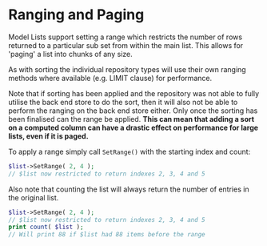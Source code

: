 Ranging and Paging
===

Model Lists support setting a range which restricts the number of rows returned to a particular sub set from within the main list. This allows for 'paging' a list into chunks of any size.

As with sorting the individual repository types will use their own ranging methods where available (e.g. LIMIT clause) for performance.

Note that if sorting has been applied and the repository was not able to fully utilise the back end store to do the sort, then it will also not be able to perform the ranging on the back end store either. Only once the sorting has been finalised can the range be applied. **This can mean that adding a sort on a computed column can have a drastic effect on performance for large lists, even if it is paged.**

To apply a range simply call `SetRange()` with the starting index and count:

``` php
$list->SetRange( 2, 4 );
// $list now restricted to return indexes 2, 3, 4 and 5
```

Also note that counting the list will always return the number of entries in the original list.

``` php
$list->SetRange( 2, 4 );
// $list now restricted to return indexes 2, 3, 4 and 5
print count( $list );
// Will print 88 if $list had 88 items before the range
```
